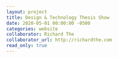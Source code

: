```yaml
---
layout: project
title: Design & Technology Thesis Show
date: 2020-05-01 00:00:00 -0500
categories: website
collaborator: Richard The
collaborator_url: http://richardthe.com
read_only: true
---
```

